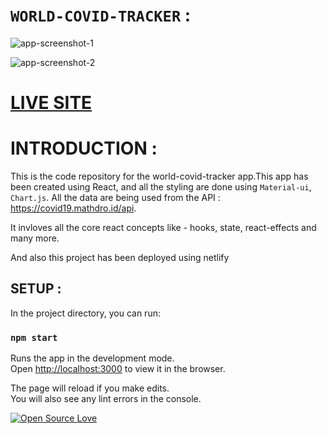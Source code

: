 # `WORLD-COVID-TRACKER` :
![app-screenshot-1](https://raw.githubusercontent.com/kulendu/covid-tracker-project/master/src/images/Screenshot%20from%202020-06-10%2012-01-23.png)

![app-screenshot-2](https://raw.githubusercontent.com/kulendu/covid-tracker-project/master/src/images/Screenshot%20from%202020-06-10%2012-01-46.png)

# [LIVE SITE](https://ecstatic-curie-8eccb7.netlify.app/)

# INTRODUCTION :
This is the code repository for the world-covid-tracker app.This app has been created using React, and all the styling are done using `Material-ui`, `Chart.js`.
All the data are being used from the API : https://covid19.mathdro.id/api.

It invloves all the core react concepts like - hooks, state, react-effects and many more.

And also this project has been deployed using netlify


## SETUP :

In the project directory, you can run:

### `npm start`

Runs the app in the development mode.<br />
Open [http://localhost:3000](http://localhost:3000) to view it in the browser.

The page will reload if you make edits.<br />
You will also see any lint errors in the console.

[![Open Source Love](https://firstcontributions.github.io/open-source-badges/badges/open-source-v1/open-source.svg)](https://github.com/kulendu/covid-tracker-project)
